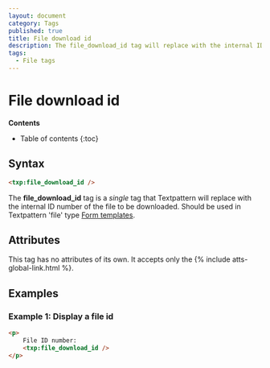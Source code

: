 ```yaml
---
layout: document
category: Tags
published: true
title: File download id
description: The file_download_id tag will replace with the internal ID number of the file to be downloaded.
tags:
  - File tags
---
```


# File download id

**Contents**

* Table of contents
{:toc}

## Syntax

~~~ html
<txp:file_download_id />
~~~

The **file_download_id** tag is a *single* tag that Textpattern will replace with the internal ID number of the file to be downloaded. Should be used in Textpattern 'file' type [Form templates](/themes/form-templates-explained).

## Attributes

This tag has no attributes of its own. It accepts only the {% include atts-global-link.html %}.

## Examples

### Example 1: Display a file id

~~~ html
<p>
    File ID number:
    <txp:file_download_id />
</p>
~~~
